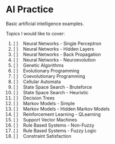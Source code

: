 # AI Practice

Basic artificial intelligence examples.

Topics I would like to cover:
1. [ ] &nbsp;&nbsp;&nbsp;Neural Networks - Single Perceptron
2. [ ] &nbsp;&nbsp;&nbsp;Neural Networks - Hidden Layers
3. [ ] &nbsp;&nbsp;&nbsp;Neural Networks - Back Propagation
4. [ ] &nbsp;&nbsp;&nbsp;Neural Networks - Neuroevolution
5. [ ] &nbsp;&nbsp;&nbsp;Genetic Algorithms
6. [ ] &nbsp;&nbsp;&nbsp;Evolutionary Programming
7. [ ] &nbsp;&nbsp;&nbsp;Coevolutionary Programming
8. [ ] &nbsp;&nbsp;&nbsp;Cellular Automata
9. [ ] &nbsp;&nbsp;&nbsp;State Space Search - Bruteforce
10. [ ] &nbsp;&nbsp;&nbsp;State Space Search - Heuristic
11. [ ] &nbsp;&nbsp;&nbsp;Decision Trees
12. [ ] &nbsp;&nbsp;&nbsp;Markov Models - Simple
13. [ ] &nbsp;&nbsp;&nbsp;Markov Models - Hidden Markov Models
14. [ ] &nbsp;&nbsp;&nbsp;Reinforcement Learning - QLearning
15. [ ] &nbsp;&nbsp;&nbsp;Support Vector Machines
16. [ ] &nbsp;&nbsp;&nbsp;Rule Based Systems - Non-Fuzzy
17. [ ] &nbsp;&nbsp;&nbsp;Rule Based Systems - Fuzzy Logic
18. [ ] &nbsp;&nbsp;&nbsp;Constraint Satisfaction

